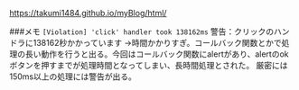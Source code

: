 https://takumi1484.github.io/myBlog/html/


###メモ
`
[Violation] 'click' handler took 138162ms
`
警告：クリックのハンドラに138162秒かかっています
->時間かかりすぎ。コールバック関数とかで処理の長い動作を行うと出る。今回はコールバック関数にalertがあり、alertのokボタンを押すまでが処理時間となってしまい、長時間処理とされた。
厳密には150ms以上の処理には警告が出る。